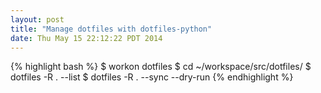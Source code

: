 ```yaml
---
layout: post
title: "Manage dotfiles with dotfiles-python"
date: Thu May 15 22:12:22 PDT 2014
---
```


{% highlight bash %}
$ workon dotfiles
$ cd ~/workspace/src/dotfiles/
$ dotfiles -R . --list
$ dotfiles -R . --sync --dry-run
{% endhighlight %}
